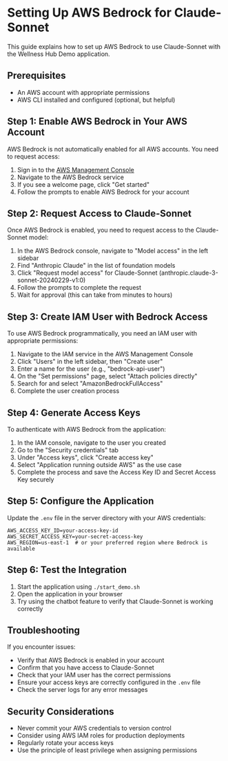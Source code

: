 # Setting Up AWS Bedrock for Claude-Sonnet

This guide explains how to set up AWS Bedrock to use Claude-Sonnet with the Wellness Hub Demo application.

## Prerequisites

- An AWS account with appropriate permissions
- AWS CLI installed and configured (optional, but helpful)

## Step 1: Enable AWS Bedrock in Your AWS Account

AWS Bedrock is not automatically enabled for all AWS accounts. You need to request access:

1. Sign in to the [AWS Management Console](https://console.aws.amazon.com/)
2. Navigate to the AWS Bedrock service
3. If you see a welcome page, click "Get started"
4. Follow the prompts to enable AWS Bedrock for your account

## Step 2: Request Access to Claude-Sonnet

Once AWS Bedrock is enabled, you need to request access to the Claude-Sonnet model:

1. In the AWS Bedrock console, navigate to "Model access" in the left sidebar
2. Find "Anthropic Claude" in the list of foundation models
3. Click "Request model access" for Claude-Sonnet (anthropic.claude-3-sonnet-20240229-v1:0)
4. Follow the prompts to complete the request
5. Wait for approval (this can take from minutes to hours)

## Step 3: Create IAM User with Bedrock Access

To use AWS Bedrock programmatically, you need an IAM user with appropriate permissions:

1. Navigate to the IAM service in the AWS Management Console
2. Click "Users" in the left sidebar, then "Create user"
3. Enter a name for the user (e.g., "bedrock-api-user")
4. On the "Set permissions" page, select "Attach policies directly"
5. Search for and select "AmazonBedrockFullAccess"
6. Complete the user creation process

## Step 4: Generate Access Keys

To authenticate with AWS Bedrock from the application:

1. In the IAM console, navigate to the user you created
2. Go to the "Security credentials" tab
3. Under "Access keys", click "Create access key"
4. Select "Application running outside AWS" as the use case
5. Complete the process and save the Access Key ID and Secret Access Key securely

## Step 5: Configure the Application

Update the `.env` file in the server directory with your AWS credentials:

```
AWS_ACCESS_KEY_ID=your-access-key-id
AWS_SECRET_ACCESS_KEY=your-secret-access-key
AWS_REGION=us-east-1  # or your preferred region where Bedrock is available
```

## Step 6: Test the Integration

1. Start the application using `./start_demo.sh`
2. Open the application in your browser
3. Try using the chatbot feature to verify that Claude-Sonnet is working correctly

## Troubleshooting

If you encounter issues:

- Verify that AWS Bedrock is enabled in your account
- Confirm that you have access to Claude-Sonnet
- Check that your IAM user has the correct permissions
- Ensure your access keys are correctly configured in the `.env` file
- Check the server logs for any error messages

## Security Considerations

- Never commit your AWS credentials to version control
- Consider using AWS IAM roles for production deployments
- Regularly rotate your access keys
- Use the principle of least privilege when assigning permissions
